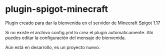 # plugin-spigot-minecraft
Plugin creado para dar la bienvenida en el servidor de Minecraft Spigot 1.17

Si no existe el archivo config.yml lo crea el plugin automaticamente.
Ahí puedes editar la configuración del mensaje de bienvenida.

Aún está en desarrollo, es un proyecto nuevo.
